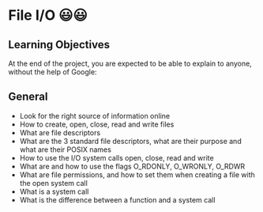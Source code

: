# File I/O :smiley::smiley:

## Learning Objectives
At the end of the project, you are expected to be able to explain to anyone, without the help of Google:

## General
<ul>
  <li>Look for the right source of information online</li>
  <li>How to create, open, close, read and write files</li>
  <li>What are file descriptors</li>
<li>What are the 3 standard file descriptors, what are their purpose and what are their POSIX names</li>
  <li>How to use the I/O system calls open, close, read and write</li>
  <li>What are and how to use the flags O_RDONLY, O_WRONLY, O_RDWR</li>
<li>What are file permissions, and how to set them when creating a file with the open system call</li>
  <li>What is a system call</li>
  <li>What is the difference between a function and a system call</li>
</ul>
